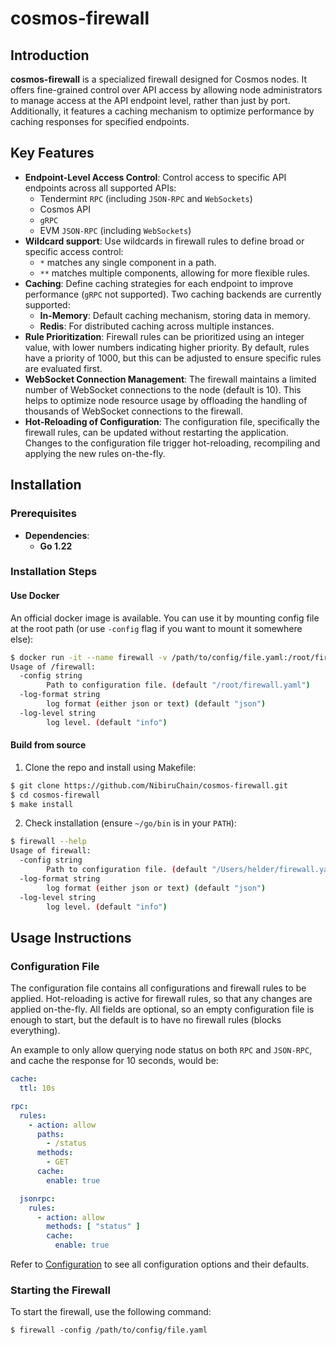 # cosmos-firewall

## Introduction
**cosmos-firewall** is a specialized firewall designed for Cosmos nodes. It offers fine-grained control over API access by allowing node administrators to manage access at the API endpoint level, rather than just by port. Additionally, it features a caching mechanism to optimize performance by caching responses for specified endpoints.

## Key Features
- **Endpoint-Level Access Control**: Control access to specific API endpoints across all supported APIs:
    - Tendermint `RPC` (including `JSON-RPC` and `WebSockets`)
    - Cosmos API
    - `gRPC`
    - EVM `JSON-RPC` (including `WebSockets`)
- **Wildcard support**: Use wildcards in firewall rules to define broad or specific access control:
    - `*` matches any single component in a path.
    - `**` matches multiple components, allowing for more flexible rules.
- **Caching**: Define caching strategies for each endpoint to improve performance (`gRPC` not supported). Two caching backends are currently supported:
    - **In-Memory**: Default caching mechanism, storing data in memory.
    - **Redis**: For distributed caching across multiple instances.
- **Rule Prioritization**: Firewall rules can be prioritized using an integer value, with lower numbers indicating higher priority. By default, rules have a priority of 1000, but this can be adjusted to ensure specific rules are evaluated first.
- **WebSocket Connection Management**: The firewall maintains a limited number of WebSocket connections to the node (default is 10). This helps to optimize node resource usage by offloading the handling of thousands of WebSocket connections to the firewall.
- **Hot-Reloading of Configuration**: The configuration file, specifically the firewall rules, can be updated without restarting the application. Changes to the configuration file trigger hot-reloading, recompiling and applying the new rules on-the-fly.


## Installation

### Prerequisites
- **Dependencies**:
    - **Go 1.22**

### Installation Steps

#### Use Docker

An official docker image is available. You can use it by mounting config file at the root path (or use `-config` flag if you want to mount it somewhere else):
```bash
$ docker run -it --name firewall -v /path/to/config/file.yaml:/root/firewall.yaml ghcr.io/nibiruchain/cosmos-firewall --help
Usage of /firewall:
  -config string
    	Path to configuration file. (default "/root/firewall.yaml")
  -log-format string
    	log format (either json or text) (default "json")
  -log-level string
    	log level. (default "info")
```

#### Build from source
1. Clone the repo and install using Makefile:
```bash
$ git clone https://github.com/NibiruChain/cosmos-firewall.git
$ cd cosmos-firewall
$ make install
```

2. Check installation (ensure `~/go/bin` is in your `PATH`):
```bash
$ firewall --help
Usage of firewall:
  -config string
    	Path to configuration file. (default "/Users/helder/firewall.yaml")
  -log-format string
    	log format (either json or text) (default "json")
  -log-level string
    	log level. (default "info") 
```

## Usage Instructions

### Configuration File

The configuration file contains all configurations and firewall rules to be applied. Hot-reloading is active for firewall rules, so that any changes are applied on-the-fly.
All fields are optional, so an empty configuration file is enough to start, but the default is to have no firewall rules (blocks everything).

An example to only allow querying node status on both `RPC` and `JSON-RPC`, and cache the response for 10 seconds, would be:

```yaml
cache:
  ttl: 10s

rpc:
  rules:
    - action: allow
      paths:
        - /status
      methods:
        - GET
      cache:
        enable: true

  jsonrpc:
    rules:
      - action: allow
        methods: [ "status" ]
        cache:
          enable: true
```

Refer to [Configuration](./CONFIG.md) to see all configuration options and their defaults.

### Starting the Firewall
To start the firewall, use the following command:
```
$ firewall -config /path/to/config/file.yaml
```